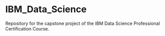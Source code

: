 # IBM_Data_Science
Repository for the capstone project of the IBM Data Science Professional Certification Course.
